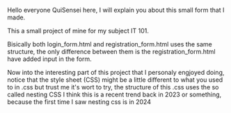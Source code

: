 Hello everyone QuiSensei here, I will explain you about this small form that I made.

This a small project of mine for my subject IT 101.

Bisically both login_form.html and registration_form.html uses the same structure, the only difference between them is the registration_form.html have added input in the form. 

Now into the interesting part of this project that I personaly engjoyed doing, notice that the style sheet (CSS) might be a little different to what you used to in .css but trust me it's
wort to try, the structure of this .css uses the so called nesting CSS I think this is a recent trend back in 2023 or something, because the first time I saw nesting css is in 2024
